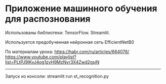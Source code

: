 # Приложение машинного обучения для распознования

Использованы библиотеки:
    TensorFlow.
    Streamlit.

Используется предобученная нейронная сеть EfficientNetB0

По материалам урока: 
    https://habr.com/ru/articles/664076/
    https://www.youtube.com/playlist?list=PLtPJ9lKvJ4og1zvH9MzNvr3X4Zwd2gsiN


 
*** 
Запуск из консоли: streamlit run st_recognition.py